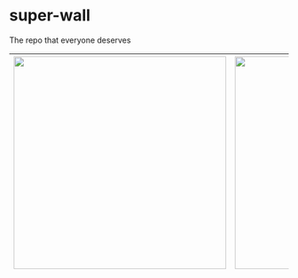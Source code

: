 # super-wall
The repo that everyone deserves

| <img hight="300" width="383" src="https://github.com/sarveshspatil111/super-wall/blob/main/wall/wallhaven-4ol2mm.png"> | <img hight="300" width="383" src="https://github.com/sarveshspatil111/super-wall/blob/main/wall/2.png"> |
|---|---|
